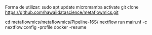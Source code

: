 Forma de utilizar:
sudo apt update
micromamba activate
git clone https://github.com/hawaiidatascience/metaflowmics.git

cd metaflowmics/metaflowmics/Pipeline-16S/
nextflow run main.nf -c nextflow.config -profile docker -resume
